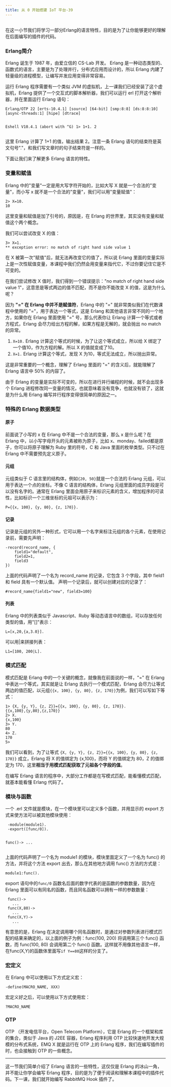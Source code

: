 ```yaml
---
title: 从 0 开始搭建 IoT 平台-39
---
```

<article id="topicContainer" class="column_content"><h2 class="topic_title"></h2><div><p>在这一小节我们将学习一部分Erlang的语言特性，目的是为了让你能够更好的理解在后面编写的插件的代码。</p>
<h3 id="erlang">Erlang简介</h3>
<p>Erlang 诞生于 1987 年，由爱立信的 CS-Lab 开发。 Erlang 是一种动态类型的、函数式的语言，主要是为了处理并行，分布式应用而设计的，所以 Erlang 内建了轻量级的进程模型，让编写并发应用变得非常容易。 </p>
<p>运行 Erlang 程序需要有一个类似 JVM 的虚拟机，上一课我们已经安装了这个虚拟机，Erlang 提供了一个交互式的脚本解析器，我们可以运行 erl 打开这个解析器，并在里面运行 Erlang 语句：</p>
<pre><code class="erlang language-erlang">Erlang/OTP 22 [erts-10.4.1] [source] [64-bit] [smp:8:8] [ds:8:8:10] [async-threads:1] [hipe] [dtrace]

Eshell V10.4.1  (abort with ^G)
1&gt; 1+1.
2
</code></pre>
<p>这里 Erlang 计算了 1+1 的值，输出结果 2。注意一条 Erlang 语句的结束符是英文句号"."，和我们写文章时的句子结束符是一样的。</p>
<p>下面让我们来了解更多 Erlang 语言的特性。</p>
<h3 id="">变量和赋值</h3>
<p>Erlang 中的"变量"一定是用大写字符开始的，比如大写 X 就是一个合法的"变量"，而小写 x 就不是一个合法的"变量"，我们可以用"变量赋值"：</p>
<pre><code class="erlang language-erlang">2&gt; X=10.
10
</code></pre>
<p>这里变量和赋值是加了引号的，原因是，在 Erlang 的世界里，其实没有变量和赋值这个两个概念。</p>
<p>我们可以尝试改变 X 的值：</p>
<pre><code class="erlang language-erlang">3&gt; X=1.
** exception error: no match of right hand side value 1
</code></pre>
<p>在 X 被第一次"赋值"后，就无法再改变它的值了，所以说 Erlang 里面的变量实际上是一次性赋值变量，本课程中我们仍然会用变量来指代它，不过你要记住它是不可变的。 </p>
<p>在我们尝试修改 X 值时，我们得到一个错误提示："no match of right hand side value 1"，这意思是等式两边的值不匹配，而不是你不能改变 X 的值，这是为什么呢？</p>
<p>因为 <strong>"=" 在 Erlang 中并不是赋值符</strong>，Erlang 中的 "=" 就非常类似我们在代数课程中使用的 "="，用于表达一个等式，这是 Erlang 和其他语言非常不同的一个地方，如果你在 Erlang 里面使用 "=" 号，那么代表你让 Erlang 计算一个等式或者方程式，Erlang 会尽力给出方程的解，如果方程是无解的，就会抛出 no match 的异常。 </p>
<ol>
<li><code>X=10.</code> Erlang 计算这个等式的时候，为了让这个等式成立，所以给 X 绑定了一个值10，作为方程的解。所以 X 的值就变成了10。</li>
<li><code>X=1.</code> Erlang 计算这个等式，发现 X 为10，等式无法成立，所以抛出异常。</li>
</ol>
<p>这是非常重要的一个概念，理解了 Erlang 里面的 "=" 的含义后，就能理解了 Erlang 语言中 50% 的内容了。 </p>
<p>由于 Erlang 的变量是实际不可变的，所以在进行并行编程的时候，就不会出现多个 Erlang 进程修改同一变量的情况，也就意味着没有竞争，也就没有锁了，这就是为什么用 Erlang 编写并行程序变得很简单的原因之一。</p>
<h3 id="erlang-1">特殊的 Erlang 数据类型</h3>
<h4 id="-1">原子</h4>
<p>前面说了小写的 x 在 Erlang 中不是一个合法的变量，那么 x 是什么呢？在 Erlang 中，以小写字母开头的元素被称为原子，比如 x、monday、failed都是原子，你可以将原子理解为 Ruby 里的符号，C 和 Java 里面的枚举类型。只不过在 Erlang 中不需要预先定义原子。</p>
<h4 id="-2">元组</h4>
<p>元组类似于 C 语言里的结构体，例如<code>{20, 50}</code>就是一个合法的 Erlang 元组，可以用于表达一个点的坐标。不像 C 语言的结构体，Erlang 元组里面的成员字段是可以没有名字的。通常在 Erlang 里面会用原子来标识元素的含义，增加程序的可读性，比如标识一个三维坐标的元祖可以表示为：</p>
<pre><code class="erlang language-erlang">P={{x, 100}, {y, 80}, {z, 170}}.
</code></pre>
<h4 id="-3">记录</h4>
<p>记录是元组的另外一种形式，它可以用一个名字来标注元组的各个元素，在使用记录前，需要先声明：</p>
<pre><code class="erlang language-erlang">-record(record_name, {
    field1="default",
    field2=1,
    field3
})
</code></pre>
<p>上面的代码声明了一个名为 record_name 的记录，它包含 3 个字段，其中 field1 和 field 具有一个默认值。
声明一个记录后，就可以创建对应的记录了：</p>
<pre><code class="erlang language-erlang">#record_name{field1="new", field3=100}
</code></pre>
<h4 id="-4">列表</h4>
<p>Erlang 中的列表类似于 Javascript、Ruby 等动态语言中的数组，可以存放任何类型的值，用"[]"表示：</p>
<pre><code class="erlang language-erlang">L=[x,20,{a,3.0}].
</code></pre>
<p>可以用|来拼接列表：</p>
<pre><code class="erlang language-erlang">L1=[100, 200|L].
</code></pre>
<h3 id="-5">模式匹配</h3>
<p>模式匹配是 Erlang 中的一个关键的概念，就像我在前面说的一样，"=" 在 Erlang 中表达一个等式，其实就是让 Erlang 去执行一个模式匹配，Erlang 会尽力让等式两边的值匹配，以元组<code>{{x, 100}, {y, 80}, {z, 170}}</code>为例，我们可以写如下等式：</p>
<pre><code class="erlang language-erlang">1&gt; {X, {y, Y}, {z, Z}}={{x, 100}, {y, 80}, {z, 170}}.
{{x,100},{y,80},{z,170}}
2&gt; X.
{x,100}
3&gt; Y.
80
4&gt; Z.
170
5&gt;
</code></pre>
<p>我们可以看到，为了让等式 <code>{X, {y, Y}, {z, Z}}={{x, 100}, {y, 80}, {z, 170}}</code> 成立，Erlang 将 X 的值绑定为 {x,100}，而将 Y 的值绑定为 80，Z 的值绑定为 170，这里<strong>相当于用模式匹配获取了元祖各个字段的值</strong>。</p>
<p>在编写 Erlang 语言的程序中，大部分工作都是在写模式匹配，能看懂模式匹配，就基本能看懂 Erlang 代码了。 </p>
<h3 id="-6">模块与函数</h3>
<p>一个 .erl 文件就是模块，在一个模块里可以定义多个函数，并用显示的 export 方式来使方法可以被其他模块使用：</p>
<pre><code class="erlang language-erlang"> -module(module1).
 -export([func/0]).

 func()-&gt;
   ...
</code></pre>
<p>上面的代码声明了一个名为 module1 的模块，模块里面定义了一个名为 func() 的方法，并将这个方法 export 出去，那么在其他地方调用 func() 方法的方式是：</p>
<pre><code class="erlang language-erlang">module1:func().
</code></pre>
<p>export 语句中的<code>func/0</code> 函数名后面的数字代表的是函数的参数数量，因为在 Erlang 里面可以有同名的函数，而且同名函数可以拥有一样的参数数量：</p>
<pre><code class="erlang language-erlang"> func()-&gt;
   ...
 func(X,80)-&gt;
   ...
 func(X,Y)-&gt;
   ... 
</code></pre>
<p>有意思的是，Erlang 在决定调用哪个同名函数时，是通过对参数列表进行模式匹配的结果来确定的，以上面的例子为例：func(100, 200) 将调用第三个 func() 函数，而 func(100, 80) 会调用第二个 func() 函数。这样就不用像其他语言一样，在func(X,Y)的函数体里面写<code>if Y==80</code>这样的分支了。</p>
<h3 id="-7">宏定义</h3>
<p>在 Erlang 中可以使用以下方式定义宏：</p>
<pre><code class="erlang language-erlang">-define(MACRO_NAME, XXX)
</code></pre>
<p>宏定义好之后，可以使用以下方式使用宏：</p>
<pre><code class="erlang language-erlang">?MACRO_NAME
</code></pre>
<h3 id="otp">OTP</h3>
<p>OTP （开发电信平台，Open Telecom Platform），它是 Erlang 的一个框架和库的集合，类似于 Java 的 J2EE 容器，Erlang 程序利用 OTP 比较快速地开发大规模的分布式系统，EMQ X 就是运行在 OTP 上的 Erlang 程序，我们在编写插件的时，也会接触到 OTP 的一些概念。 </p>
<hr />
<p>这一节我们简单介绍了 Erlang 语言的一些特性，这仅仅是 Erlang 的冰山一角，并不能让你学会编写 Erlang 程序，目的是为了便于阅读和理解本课程中的插件代码。下一课，我们就开始编写 RabbitMQ Hook 插件了。 </p></div></article>